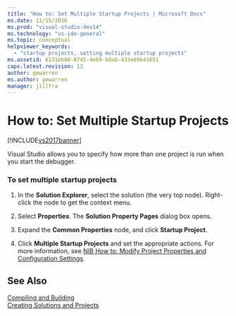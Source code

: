```yaml
---
title: "How to: Set Multiple Startup Projects | Microsoft Docs"
ms.date: 11/15/2016
ms.prod: "visual-studio-dev14"
ms.technology: "vs-ide-general"
ms.topic: conceptual
helpviewer_keywords: 
  - "startup projects, setting multiple startup projects"
ms.assetid: 6131eb80-8745-4eb9-bdab-433e69b41651
caps.latest.revision: 12
author: gewarren
ms.author: gewarren
manager: jillfra
---
```

# How to: Set Multiple Startup Projects
[!INCLUDE[vs2017banner](../includes/vs2017banner.md)]

Visual Studio allows you to specify how more than one project is run when you start the debugger.  
  
### To set multiple startup projects  
  
1.  In the **Solution Explorer**, select the solution (the very top node). Right-click the node to get the context menu.  
  
2.  Select **Properties**. The **Solution Property Pages** dialog box opens.  
  
3.  Expand the **Common Properties** node, and click **Startup Project**.  
  
4.  Click **Multiple Startup Projects** and set the appropriate actions. For more information, see [NIB How to: Modify Project Properties and Configuration Settings](http://msdn.microsoft.com/e7184bc5-2f2b-4b4f-aa9a-3ecfcbc48b67).  
  
## See Also  
 [Compiling and Building](../ide/compiling-and-building-in-visual-studio.md)   
 [Creating Solutions and Projects](../ide/creating-solutions-and-projects.md)
